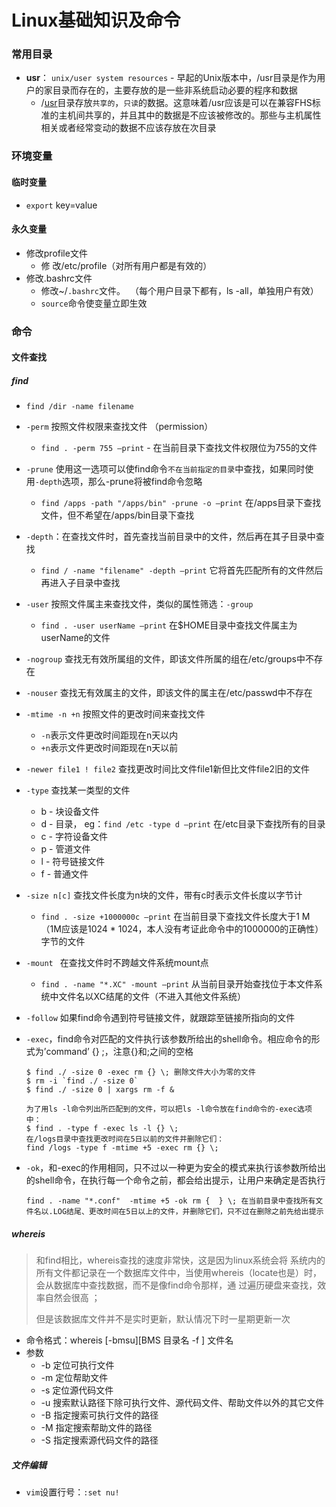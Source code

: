 # Linux基础知识及命令

### 常用目录

* **usr**： `unix/user system resources` -  早起的Unix版本中，/usr目录是作为用户的家目录而存在的，主要存放的是一些非系统启动必要的程序和数据 
  * /[usr][]目录存放`共享的`，`只读`的数据。这意味着/usr应该是可以在兼容FHS标准的主机间共享的，并且其中的数据是不应该被修改的。那些与主机属性相关或者经常变动的数据不应该存放在次目录 



### 环境变量

#### 临时变量

* `export`  key=value

#### 永久变量

* 修改profile文件
  * 修 改/etc/profile（对所有用户都是有效的） 
* 修改.bashrc文件 
  * 修改~/`.bashrc`文件。  （每个用户目录下都有，ls -all，单独用户有效） 
  * `source`命令使变量立即生效

### 命令

#### 文件查找

##### find

* `find /dir -name filename` 

* `-perm` 按照文件权限来查找文件 （permission）

  * `find . -perm 755 –print`  - 在当前目录下查找文件权限位为755的文件 

* `-prune` 使用这一选项可以使find命令`不在当前指定的目录`中查找，如果同时使用`-depth`选项，那么-prune将被find命令忽略 

  * `find /apps -path "/apps/bin" -prune -o –print` 在/apps目录下查找文件，但不希望在/apps/bin目录下查找 

* `-depth`：在查找文件时，首先查找当前目录中的文件，然后再在其子目录中查找 

  * `find / -name "filename" -depth –print` 它将首先匹配所有的文件然后再进入子目录中查找 

* `-user` 按照文件属主来查找文件，类似的属性筛选：`-group`

  * `find . -user userName –print` 在$HOME目录中查找文件属主为userName的文件 

* `-nogroup` 查找无有效所属组的文件，即该文件所属的组在/etc/groups中不存在 

* `-nouser` 查找无有效属主的文件，即该文件的属主在/etc/passwd中不存在 

* `-mtime -n +n` 按照文件的更改时间来查找文件

  * `-n`表示文件更改时间距现在n天以内
  * `+n`表示文件更改时间距现在n天以前 

* `-newer file1 ! file2` 查找更改时间比文件file1新但比文件file2旧的文件

* `-type` 查找某一类型的文件 

  * b - 块设备文件
  *  d - 目录， eg：`find /etc -type d –print` 在/etc目录下查找所有的目录 
  * c - 字符设备文件
  * p - 管道文件
  * l - 符号链接文件
  * f - 普通文件 

* `-size n[c]` 查找文件长度为n块的文件，带有c时表示文件长度以字节计

  * `find . -size +1000000c –print` 在当前目录下查找文件长度大于1 M（1M应该是1024 * 1024，本人没有考证此命令中的1000000的正确性）字节的文件 

* `-mount `  在查找文件时不跨越文件系统mount点 

  * `find . -name "*.XC" -mount –print` 从当前目录开始查找位于本文件系统中文件名以XC结尾的文件（不进入其他文件系统） 

* `-follow` 如果find命令遇到符号链接文件，就跟踪至链接所指向的文件 

* `-exec`，find命令对匹配的文件执行该参数所给出的shell命令。相应命令的形式为’command’ {} \;，注意{}和\;之间的空格

  ```shell
  $ find ./ -size 0 -exec rm {} \; 删除文件大小为零的文件
  $ rm -i `find ./ -size 0`  
  $ find ./ -size 0 | xargs rm -f &
   
  为了用ls -l命令列出所匹配到的文件，可以把ls -l命令放在find命令的-exec选项中：
  $ find . -type f -exec ls -l {} \;
  在/logs目录中查找更改时间在5日以前的文件并删除它们：
  find /logs -type f -mtime +5 -exec rm {} \;
  ```

* `-ok`，和-exec的作用相同，只不过以一种更为安全的模式来执行该参数所给出的shell命令，在执行每一个命令之前，都会给出提示，让用户来确定是否执行

  ```shell
  find . -name "*.conf"  -mtime +5 -ok rm {  } \; 在当前目录中查找所有文件名以.LOG结尾、更改时间在5日以上的文件，并删除它们，只不过在删除之前先给出提示
  ```

##### whereis

> 和find相比，whereis查找的速度非常快，这是因为linux系统会将 系统内的所有文件都记录在一个数据库文件中，当使用whereis（locate也是）时，会从数据库中查找数据，而不是像find命令那样，通 过遍历硬盘来查找，效率自然会很高 ；
>
> 但是该数据库文件并不是实时更新，默认情况下时一星期更新一次 

* 命令格式：whereis \[-bmsu\]\[BMS 目录名 -f \] 文件名 
* 参数
  * -b   定位可执行文件
  * -m   定位帮助文件
  * -s   定位源代码文件
  * -u   搜索默认路径下除可执行文件、源代码文件、帮助文件以外的其它文件
  * -B   指定搜索可执行文件的路径
  * -M   指定搜索帮助文件的路径
  * -S   指定搜索源代码文件的路径

##### 文件编辑

* `vim`设置行号：`:set nu!`







[usr]:https://segmentfault.com/a/1190000000497217